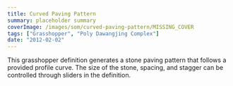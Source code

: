 ```yaml
---
title: Curved Paving Pattern
summary: placeholder summary
coverImage: /images/som/curved-paving-pattern/MISSING_COVER
tags: ["Grasshopper", "Poly Dawangjing Complex"]
date: "2012-02-02"
---
```


This grasshopper definition generates a stone paving pattern that follows a provided profile curve. The size of the stone, spacing, and stagger can be controlled through sliders in the definition.

